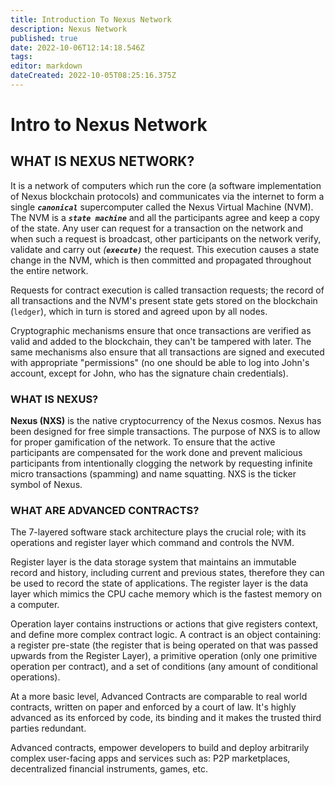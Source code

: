 ```yaml
---
title: Introduction To Nexus Network
description: Nexus Network
published: true
date: 2022-10-06T12:14:18.546Z
tags: 
editor: markdown
dateCreated: 2022-10-05T08:25:16.375Z
---
```


# Intro to Nexus Network

## WHAT IS NEXUS NETWORK?

It is a network of computers which run the core (a software implementation of Nexus blockchain protocols) and communicates via the internet to form a single _**`canonical`**_ supercomputer called the Nexus Virtual Machine (NVM). The NVM is a _**`state machine`**_ and all the participants agree and keep a copy of the state. Any user can request for a transaction on the network and when such a  request is broadcast, other participants on the network verify, validate and carry out _(**`execute)`**_ the request. This execution causes a state change in the NVM, which is then committed and propagated throughout the entire network.

Requests for contract execution is called transaction requests; the record of all transactions and the NVM's present state gets stored on the blockchain (`ledger`), which in turn is stored and agreed upon by all nodes.

Cryptographic mechanisms ensure that once transactions are verified as valid and added to the blockchain, they can't be tampered with later. The same mechanisms also ensure that all transactions are signed and executed with appropriate "permissions" (no one should be able to log into John's account, except for John, who has the signature chain credentials).

### WHAT IS NEXUS? <a href="#what-is-ether" id="what-is-ether"></a>

**Nexus (NXS)** is the native cryptocurrency of the Nexus cosmos. Nexus has been designed for free simple transactions. The purpose of NXS is to allow for proper gamification of the network. To ensure that the active participants are compensated for the work done and prevent malicious participants from intentionally clogging the network by requesting infinite micro transactions (spamming) and name squatting. NXS is the ticker symbol of Nexus.

### WHAT ARE ADVANCED  CONTRACTS? <a href="#what-are-smart-contracts" id="what-are-smart-contracts"></a>

The 7-layered software stack architecture plays the crucial role; with its operations and register layer which command and controls the NVM.&#x20;

Register layer is the data storage system that maintains an immutable record and history, including current and previous states, therefore they can be used to record the state of applications. The register layer is the data layer which mimics the CPU cache memory which is the fastest memory on a computer.&#x20;

Operation layer contains instructions or actions that give registers context, and define more complex contract logic. A contract is an object containing: a register pre-state (the register that is being operated on that was passed upwards from the Register Layer), a primitive operation (only one primitive operation per contract), and a set of conditions (any amount of conditional operations).

At a more basic level, Advanced Contracts are comparable to real world contracts, written on paper and enforced by a court of law. It's highly advanced as its enforced by code, its binding and it makes the trusted third parties redundant.

Advanced contracts, empower developers to build and deploy arbitrarily complex user-facing apps and services such as: P2P marketplaces, decentralized financial instruments, games, etc.
